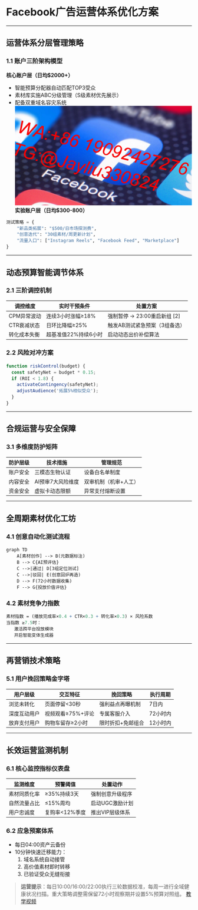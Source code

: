 # Facebook广告运营体系优化方案

---

## 运营体系分层管理策略
### 1.1 账户三阶架构模型
**核心账户层（日均$2000+）**
- 智能预算分配器自动匹配TOP3受众
- 素材库实施ABC分级管理（S级素材优先展示）
- 配备双重域名容灾系统
![替代文字](248c49da0ff883f42fa4bc588e818e66.jpg)
**实验账户层（日均$300-800）**
```python
测试策略 = {
    "新品类拓展": "$500/日市场探测费",
    "创意迭代": "30组素材/周更新计划",
    "流量入口": ["Instagram Reels", "Facebook Feed", "Marketplace"]
}
```

---

## 动态预算智能调节体系
### 2.1 三阶调控机制
| 调控维度     | 实时干预条件                | 处置方案                        |
|--------------|---------------------------|--------------------------------|
| CPM异常波动  | 连续3小时涨幅≥18%         | 强制暂停 → 23:00重启新组 [2]    |
| CTR衰减状态  | 日环比降幅≥25%            | 触发AB测试紧急预案（3组备选）  |
| 转化成本失衡 | 超基准值22%持续6小时      | 启动动态出价补偿算法            |

### 2.2 风险对冲方案
```javascript
function riskControl(budget) {
  const safetyNet = budget * 0.15;
  if (ROI < 1.8) {
    activateContingency(safetyNet);
    adjustAudience('拓展5%相似受众');
  }
}
```

---

## 合规运营与安全保障
### 3.1 多维度防护矩阵
| 防护层级     | 技术措施                  | 管理规范                      |
|--------------|-------------------------|-----------------------------|
| 账户安全     | 三模态生物认证           | 设备白名单制度               |
| 内容安全     | AI预审7大风险维度        | 双审机制（机审+人工）       |
| 资金安全     | 虚拟卡动态限额           | 异常支付熔断设置            |

---

## 全周期素材优化工坊
### 4.1 创意自动化测试流程
```mermaid
graph TD
    A[素材创作] --> B(元数据标注)
    B --> C{AI预评估}
    C -->|通过| D[3组定位测试]
    C -->|驳回| E(创意回炉再造)
    D --> F(72小时数据收集)
    F --> G{投放价值评估}
```

### 4.2 素材竞争力指数
```mathematica
素材指数 = (播放完成率×0.4 + CTR×0.3 + 转化率×0.3) × 风险系数
当指数 ≥7.5时：
   激活跨平台投放模块
   开启智能变体生成器
```

---

## 再营销技术策略
### 5.1 用户挽回策略金字塔
| 用户层级       | 交互特征                | 挽回策略                | 执行周期   |
|----------------|-------------------------|-------------------------|------------|
| 浏览未转化     | 页面停留<30秒           | 强利益点再曝机制        | 7日内      |
| 深度互动用户   | 视频观看≥75%+评论       | 专属客服介入            | 72小时内   |
| 放弃支付用户   | 购物车留存≥2小时        | 限时折扣+免邮组合       | 12小时内   |

---

## 长效运营监测机制
### 6.1 核心监控指标仪表盘
| 监测维度       | 预警阈值               | 处置动作                 |
|----------------|------------------------|-------------------------|
| 素材同质化率   | ≥35%持续3天           | 强制创意升级程序         |
| 自然流量占比   | ≤15%周均               | 启动UGC激励计划         |
| 用户忠诚度     | 复购率<12%季度         | 推出VIP层级体系         |

### 6.2 应急预案体系
- 每日04:00资产云备份
- 10分钟快速迁移能力：
  1. 域名系统自动接管
  2. 高价值素材即时转移
  3. 已验证受众无缝衔接

> **运营提示**：每日10:00/16:00/22:00执行三轮数据校准，每周一进行全域健康状况扫描。重大策略调整需保留72小时观察期并设置5%预算对照组。
> [教学视频](https://youtube.com/shorts/Wp5W2wo9RMg?feature=share)
